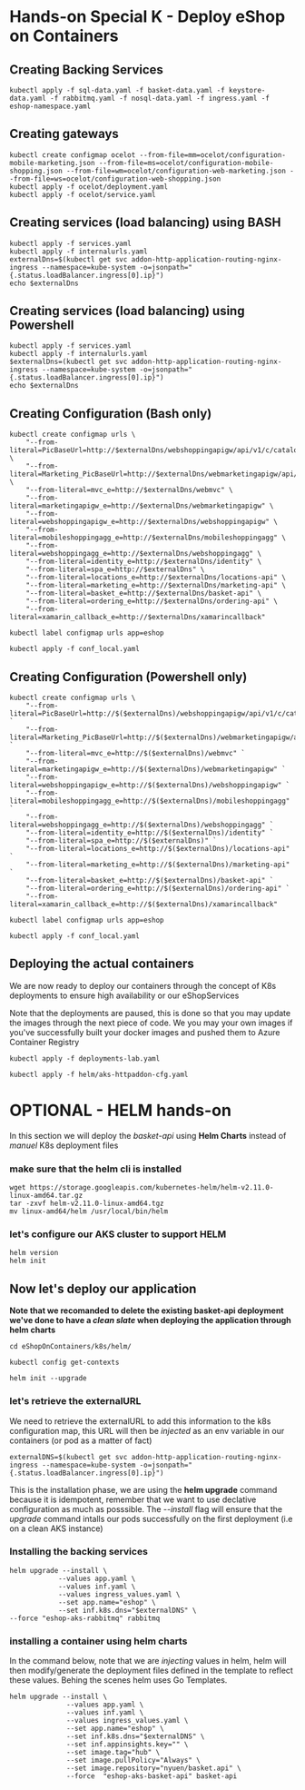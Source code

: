 # Hands-on Special K - Deploy eShop on Containers

## Creating Backing Services 
```
kubectl apply -f sql-data.yaml -f basket-data.yaml -f keystore-data.yaml -f rabbitmq.yaml -f nosql-data.yaml -f ingress.yaml -f eshop-namespace.yaml
```

## Creating gateways

```
kubectl create configmap ocelot --from-file=mm=ocelot/configuration-mobile-marketing.json --from-file=ms=ocelot/configuration-mobile-shopping.json --from-file=wm=ocelot/configuration-web-marketing.json --from-file=ws=ocelot/configuration-web-shopping.json
kubectl apply -f ocelot/deployment.yaml
kubectl apply -f ocelot/service.yaml
```

## Creating services (load balancing) using BASH
```
kubectl apply -f services.yaml
kubectl apply -f internalurls.yaml
externalDns=$(kubectl get svc addon-http-application-routing-nginx-ingress --namespace=kube-system -o=jsonpath="{.status.loadBalancer.ingress[0].ip}")
echo $externalDns
```


## Creating services (load balancing) using Powershell
```
kubectl apply -f services.yaml
kubectl apply -f internalurls.yaml
$externalDns=(kubectl get svc addon-http-application-routing-nginx-ingress --namespace=kube-system -o=jsonpath="{.status.loadBalancer.ingress[0].ip}")
echo $externalDns
```


## Creating Configuration (Bash only)
```
kubectl create configmap urls \
    "--from-literal=PicBaseUrl=http://$externalDns/webshoppingapigw/api/v1/c/catalog/items/[0]/pic/" \
    "--from-literal=Marketing_PicBaseUrl=http://$externalDns/webmarketingapigw/api/v1/m/campaigns/[0]/pic/" \
    "--from-literal=mvc_e=http://$externalDns/webmvc" \
    "--from-literal=marketingapigw_e=http://$externalDns/webmarketingapigw" \
    "--from-literal=webshoppingapigw_e=http://$externalDns/webshoppingapigw" \
    "--from-literal=mobileshoppingagg_e=http://$externalDns/mobileshoppingagg" \
    "--from-literal=webshoppingagg_e=http://$externalDns/webshoppingagg" \
    "--from-literal=identity_e=http://$externalDns/identity" \
    "--from-literal=spa_e=http://$externalDns" \
    "--from-literal=locations_e=http://$externalDns/locations-api" \
    "--from-literal=marketing_e=http://$externalDns/marketing-api" \
    "--from-literal=basket_e=http://$externalDns/basket-api" \
    "--from-literal=ordering_e=http://$externalDns/ordering-api" \
    "--from-literal=xamarin_callback_e=http://$externalDns/xamarincallback"

kubectl label configmap urls app=eshop

kubectl apply -f conf_local.yaml
```

## Creating Configuration (Powershell only)
```
kubectl create configmap urls \
    "--from-literal=PicBaseUrl=http://$($externalDns)/webshoppingapigw/api/v1/c/catalog/items/[0]/pic/" `
    "--from-literal=Marketing_PicBaseUrl=http://$($externalDns)/webmarketingapigw/api/v1/m/campaigns/[0]/pic/" `
    "--from-literal=mvc_e=http://$($externalDns)/webmvc" `
    "--from-literal=marketingapigw_e=http://$($externalDns)/webmarketingapigw" `
    "--from-literal=webshoppingapigw_e=http://$($externalDns)/webshoppingapigw" `
    "--from-literal=mobileshoppingagg_e=http://$($externalDns)/mobileshoppingagg" `
    "--from-literal=webshoppingagg_e=http://$($externalDns)/webshoppingagg" `
    "--from-literal=identity_e=http://$($externalDns)/identity" `
    "--from-literal=spa_e=http://$($externalDns)" `
    "--from-literal=locations_e=http://$($externalDns)/locations-api" `
    "--from-literal=marketing_e=http://$($externalDns)/marketing-api" `
    "--from-literal=basket_e=http://$($externalDns)/basket-api" `
    "--from-literal=ordering_e=http://$($externalDns)/ordering-api" `
    "--from-literal=xamarin_callback_e=http://$($externalDns)/xamarincallback"

kubectl label configmap urls app=eshop

kubectl apply -f conf_local.yaml
```

## Deploying the actual containers
We are now ready to deploy our containers through the concept of K8s deployments to ensure high availability or our eShopServices

Note that the deployments are paused, this is done so that you may update the images through the next piece of code. We you may your own images if you've successfully built your docker images and pushed them to Azure Container Registry

```
kubectl apply -f deployments-lab.yaml
```

```
kubectl apply -f helm/aks-httpaddon-cfg.yaml
```





# OPTIONAL - HELM hands-on
In this section we will deploy the _basket-api_ using **Helm Charts** instead of _manuel_ K8s deployment files

### make sure that the helm cli is installed

```
wget https://storage.googleapis.com/kubernetes-helm/helm-v2.11.0-linux-amd64.tar.gz
tar -zxvf helm-v2.11.0-linux-amd64.tgz
mv linux-amd64/helm /usr/local/bin/helm
```

### let's configure our AKS cluster to support HELM

```
helm version
helm init
```

## Now let's deploy our application

**Note that we recomanded to delete the existing basket-api deployment we've done to have a _clean slate_ when deploying the application through helm charts**

```
cd eShopOnContainers/k8s/helm/

kubectl config get-contexts

helm init --upgrade
```

### let's retrieve the externalURL
We need to retrieve the externalURL to add this information to the k8s configuration map, this URL will then be _injected_ as an env variable in our containers (or pod as a matter of fact)

```
externalDNS=$(kubectl get svc addon-http-application-routing-nginx-ingress --namespace=kube-system -o=jsonpath="{.status.loadBalancer.ingress[0].ip}")
```

This is the installation phase, we are using the **helm upgrade** command because it is idempotent, remember that we want to use declative configuration as much as posssible. The _--install_ flag will ensure that the _upgrade_ command intalls our pods successfully on the first deployment (i.e on a clean AKS instance)

### Installing the backing services
```
helm upgrade --install \
		    --values app.yaml \
		    --values inf.yaml \
		    --values ingress_values.yaml \
		    --set app.name="eshop" \
		    --set inf.k8s.dns="$externalDNS" \
--force "eshop-aks-rabbitmq" rabbitmq 
```

### installing a container using helm charts

In the command below, note that we are _injecting_ values in helm, helm will then modify/generate the deployment files defined in the template to reflect these values. Behing the scenes helm uses Go Templates.

```
helm upgrade --install \
			  --values app.yaml \
			  --values inf.yaml \
			  --values ingress_values.yaml \
			  --set app.name="eshop" \
			  --set inf.k8s.dns="$externalDNS" \
			  --set inf.appinsights.key="" \
			  --set image.tag="hub" \
			  --set image.pullPolicy="Always" \
			  --set image.repository="nyuen/basket.api" \
			  --force  "eshop-aks-basket-api" basket-api
```
